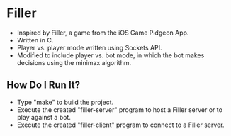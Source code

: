 <h1>Filler</h1>

* Inspired by Filler, a game from the iOS Game Pidgeon App.
* Written in C.
* Player vs. player mode written using Sockets API.
* Modified to include player vs. bot mode, in which the bot makes decisions using the minimax algorithm.

<h2>How Do I Run It?</h2>

* Type "make" to build the project. 
* Execute the created "filler-server" program to host a Filler server or to play against a bot.
* Execute the created "filler-client" program to connect to a Filler server.
